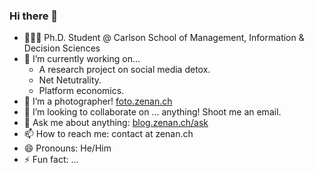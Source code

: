 ### Hi there 👋

<!--
**alanzchen/alanzchen** is a ✨ _special_ ✨ repository because its `README.md` (this file) appears on your GitHub profile.
-->

- 👨🏻‍🎓 Ph.D. Student @ Carlson School of Management, Information & Decision Sciences
- 🔭 I’m currently working on...
  - A research project on social media detox.
  - Net Netutrality.
  - Platform economics.
- 📸 I’m a photographer! [foto.zenan.ch](https://foto.zenan.ch)
- 👯 I’m looking to collaborate on ... anything! Shoot me an email.
- 💬 Ask me about anything: [blog.zenan.ch/ask](blog.zenan.ch/ask)
- 📫 How to reach me: contact at zenan.ch
- 😄 Pronouns: He/Him
- ⚡ Fun fact: ...


